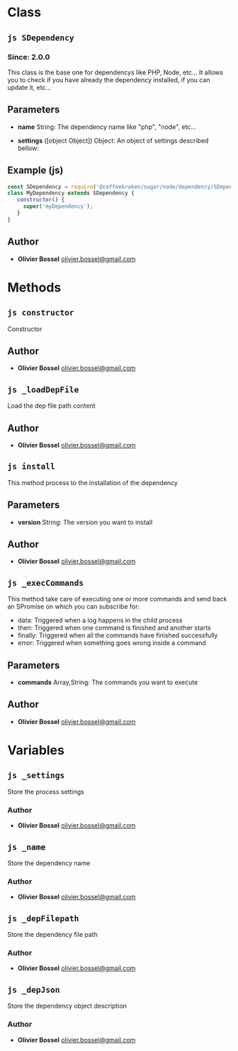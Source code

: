 
# Class


## ```js SDependency ```
### Since: 2.0.0

This class is the base one for dependencys like PHP, Node, etc... It allows you to check if you have already the dependency installed,
if you can update it, etc...

## Parameters

- **name**  String: The dependency name like "php", "node", etc...

- **settings** ([object Object]) Object: An object of settings described bellow:



## Example (js)

```js
const SDependency = require('@coffeekraken/sugar/node/dependency/SDependency');
class MyDependency extends SDependency {
   constructor() {
     super('myDependency');
   }
}
```


## Author
- **Olivier Bossel** <a href="mailto:olivier.bossel@gmail.com">olivier.bossel@gmail.com</a> 


# Methods


## ```js constructor ```


Constructor




## Author
- **Olivier Bossel** <a href="mailto:olivier.bossel@gmail.com">olivier.bossel@gmail.com</a> 



## ```js _loadDepFile ```


Load the dep file path content




## Author
- **Olivier Bossel** <a href="mailto:olivier.bossel@gmail.com">olivier.bossel@gmail.com</a> 



## ```js install ```


This method process to the installation of the dependency

## Parameters

- **version**  String: The version you want to install




## Author
- **Olivier Bossel** <a href="mailto:olivier.bossel@gmail.com">olivier.bossel@gmail.com</a> 



## ```js _execCommands ```


This method take care of executing one or more commands and send back an SPromise on which you can subscribe for:
- data: Triggered when a log happens in the child process
- then: Triggered when one command is finished and another starts
- finally: Triggered when all the commands have finished successfully
- error: Triggered when something goes wrong inside a command

## Parameters

- **commands**  Array,String: The commands you want to execute




## Author
- **Olivier Bossel** <a href="mailto:olivier.bossel@gmail.com">olivier.bossel@gmail.com</a> 


# Variables


## ```js _settings ```


Store the process settings



### Author
- **Olivier Bossel** <a href="mailto:olivier.bossel@gmail.com">olivier.bossel@gmail.com</a> 



## ```js _name ```


Store the dependency name



### Author
- **Olivier Bossel** <a href="mailto:olivier.bossel@gmail.com">olivier.bossel@gmail.com</a> 



## ```js _depFilepath ```


Store the dependency file path



### Author
- **Olivier Bossel** <a href="mailto:olivier.bossel@gmail.com">olivier.bossel@gmail.com</a> 



## ```js _depJson ```


Store the dependency object description



### Author
- **Olivier Bossel** <a href="mailto:olivier.bossel@gmail.com">olivier.bossel@gmail.com</a> 

